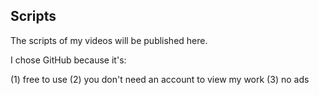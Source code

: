 ## Scripts

The scripts of my videos will be published here. 

I chose GitHub because it's:

(1) free to use
(2) you don't need an account to view my work
(3) no ads
